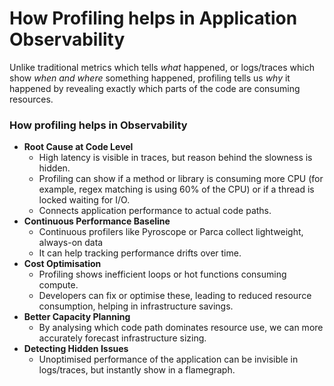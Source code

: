 # How Profiling helps in Application Observability

Unlike traditional metrics which tells *what* happened, or logs/traces which show *when and where* something happened, profiling tells us *why* it happened by revealing exactly which parts of the code are consuming resources.

### How profiling helps in Observability

* **Root Cause at Code Level**
	* High latency is visible in traces, but reason behind the slowness is hidden.
	* Profiling can show if a method or library is consuming more CPU (for example, regex matching is using 60% of the CPU) or if a thread is locked waiting for I/O.
	* Connects application performance to actual code paths.
* **Continuous Performance Baseline**
	* Continuous profilers like Pyroscope or Parca  collect lightweight, always-on data
	* It can help tracking performance drifts over time.
* **Cost Optimisation**
	* Profiling shows inefficient loops or hot functions consuming compute.
	* Developers can fix or optimise these, leading to reduced resource consumption, helping in infrastructure savings.
* **Better Capacity Planning**
	* By analysing which code path dominates resource use, we can more accurately forecast infrastructure sizing.
* **Detecting Hidden Issues**
	* Unoptimised performance of the application can be invisible in logs/traces, but instantly show in a flamegraph.
